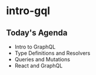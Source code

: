 # intro-gql

## Today's Agenda
- Intro to GraphQL
- Type Definitions and Resolvers
- Queries and Mutations
- React and GraphQL
